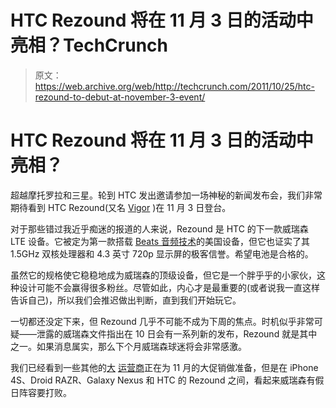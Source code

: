 # HTC Rezound 将在 11 月 3 日的活动中亮相？TechCrunch

> 原文：<https://web.archive.org/web/http://techcrunch.com/2011/10/25/htc-rezound-to-debut-at-november-3-event/>

# HTC Rezound 将在 11 月 3 日的活动中亮相？

超越摩托罗拉和三星。轮到 HTC 发出邀请参加一场神秘的新闻发布会，我们非常期待看到 HTC Rezound(又名 [Vigor](https://web.archive.org/web/20230203133349/https://techcrunch.com/search/htc+vigor) )在 11 月 3 日登台。

对于那些错过我近乎痴迷的报道的人来说，Rezound 是 HTC 的下一款威瑞森 LTE 设备。它被定为第一款搭载 [Beats 音频技术](https://web.archive.org/web/20230203133349/https://techcrunch.com/2011/09/23/htc-vigor-packs-beats-audio-lte-but-no-droid-branding/)的美国设备，但它也证实了其 1.5GHz 双核处理器和 4.3 英寸 720p 显示屏的极客信誉。希望电池是合格的。

虽然它的规格使它稳稳地成为威瑞森的顶级设备，但它是一个胖乎乎的小家伙，这种设计可能不会赢得很多粉丝。尽管如此，内心才是最重要的(或者说我一直这样告诉自己)，所以我们会推迟做出判断，直到我们开始玩它。

一切都还没定下来，但 Rezound 几乎不可能不成为下周的焦点。时机似乎非常可疑——泄露的威瑞森文件指出在 10 日会有一系列新的发布，Rezound 就是其中之一。如果消息属实，那么下个月威瑞森球迷将会非常感激。

我们已经看到一些其他的[大](https://web.archive.org/web/20230203133349/https://techcrunch.com/2011/10/05/leaked-t-mobile-roadmap-promises-six-new-devices-on-november-2/) [运营商](https://web.archive.org/web/20230203133349/https://techcrunch.com/2011/10/11/att-adds-five-new-android-phones-to-their-lineup/)正在为 11 月的大促销做准备，但是在 iPhone 4S、Droid RAZR、Galaxy Nexus 和 HTC 的 Rezound 之间，看起来威瑞森有假日阵容要打败。
